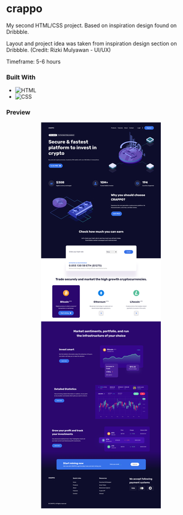 # crappo
My second HTML/CSS project. Based on inspiration design found on Dribbble. 

Layout and project idea was taken from inspiration design section on Dribbble. (Credit: Rizki Mulyawan - UI/UX)<br/>

Timeframe: 5-6 hours

### Built With

* ![HTML][HTML]
* ![CSS][CSS]

### Preview

<div align="center">
  <a href="https://github.com/medisredzic/crappo">
    <img src="img/preview.png" alt="Design">
  </a>
</div>

<!-- MARKDOWN LINKS & IMAGES -->
[HTML]: https://img.shields.io/badge/-HTML-E34F26?logo=html5&logoColor=white&style=for-the-badge
[CSS]: https://img.shields.io/badge/-CSS-1572B6?logo=css3&logoColor=white&style=for-the-badge
